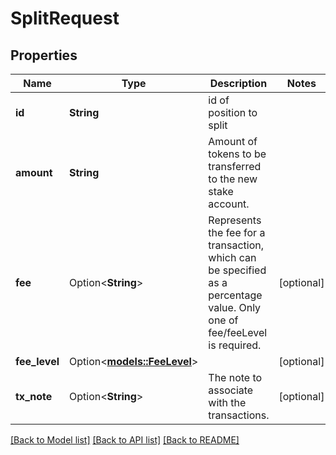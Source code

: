 # SplitRequest

## Properties

Name | Type | Description | Notes
------------ | ------------- | ------------- | -------------
**id** | **String** | id of position to split | 
**amount** | **String** | Amount of tokens to be transferred to the new stake account. | 
**fee** | Option<**String**> | Represents the fee for a transaction, which can be specified as a percentage value. Only one of fee/feeLevel is required. | [optional]
**fee_level** | Option<[**models::FeeLevel**](FeeLevel.md)> |  | [optional]
**tx_note** | Option<**String**> | The note to associate with the transactions. | [optional]

[[Back to Model list]](../README.md#documentation-for-models) [[Back to API list]](../README.md#documentation-for-api-endpoints) [[Back to README]](../README.md)



